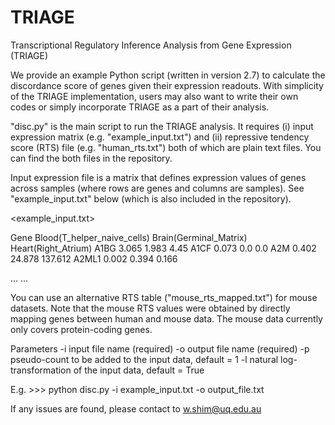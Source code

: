 # TRIAGE
Transcriptional Regulatory Inference Analysis from Gene Expression (TRIAGE)

We provide an example Python script (written in version 2.7) to calculate the discordance score of genes given their expression readouts. With simplicity of the TRIAGE implementation, users may also want to write their own codes or simply incorporate TRIAGE as a part of their analysis.

"disc.py" is the main script to run the TRIAGE analysis. It requires (i) input expression matrix (e.g. "example_input.txt") and (ii) repressive tendency score (RTS) file (e.g. "human_rts.txt") both of which are plain text files. You can find the both files in the repository. 

Input expression file is a matrix that defines expression values of genes across samples (where rows are genes and columns are samples). See "example_input.txt" below (which is also included in the repository). 

<example_input.txt>

Gene	Blood(T_helper_naive_cells)	Brain(Germinal_Matrix)	Heart(Right_Atrium)
A1BG	3.065	1.983	4.45
A1CF	0.073	0.0	0.0
A2M	0.402	24.878	137.612
A2ML1	0.002	0.394	0.166

...
...


You can use an alternative RTS table ("mouse_rts_mapped.txt") for mouse datasets. Note that the mouse RTS values were obtained by directly mapping genes between human and mouse data. The mouse data currently only covers protein-coding genes.

Parameters
  -i input file name (required)
  -o output file name (required)
  -p pseudo-count to be added to the input data, default = 1
  -l natural log-transformation of the input data, default = True    
  
  E.g. >>> python disc.py -i example_input.txt -o output_file.txt 

If any issues are found, please contact to w.shim@uq.edu.au
